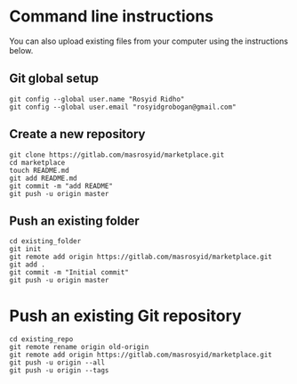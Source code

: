 
# Command line instructions

You can also upload existing files from your computer using the instructions below.

## Git global setup
```
git config --global user.name "Rosyid Ridho"
git config --global user.email "rosyidgrobogan@gmail.com"
```
## Create a new repository
```
git clone https://gitlab.com/masrosyid/marketplace.git
cd marketplace
touch README.md
git add README.md
git commit -m "add README"
git push -u origin master
```
## Push an existing folder
```
cd existing_folder
git init
git remote add origin https://gitlab.com/masrosyid/marketplace.git
git add .
git commit -m "Initial commit"
git push -u origin master
```
# Push an existing Git repository
```
cd existing_repo
git remote rename origin old-origin
git remote add origin https://gitlab.com/masrosyid/marketplace.git
git push -u origin --all
git push -u origin --tags
```

